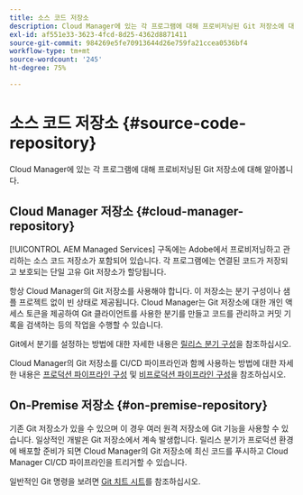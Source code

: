 ```yaml
---
title: 소스 코드 저장소
description: Cloud Manager에 있는 각 프로그램에 대해 프로비저닝된 Git 저장소에 대해 알아봅니다.
exl-id: af551e33-3623-4fcd-8d25-4362d8871411
source-git-commit: 984269e5fe70913644d26e759fa21ccea0536bf4
workflow-type: tm+mt
source-wordcount: '245'
ht-degree: 75%

---
```



# 소스 코드 저장소 {#source-code-repository}

Cloud Manager에 있는 각 프로그램에 대해 프로비저닝된 Git 저장소에 대해 알아봅니다.

## Cloud Manager 저장소 {#cloud-manager-repository}

[!UICONTROL AEM Managed Services] 구독에는 Adobe에서 프로비저닝하고 관리하는 소스 코드 저장소가 포함되어 있습니다. 각 프로그램에는 연결된 코드가 저장되고 보호되는 단일 고유 Git 저장소가 할당됩니다.

항상 Cloud Manager의 Git 저장소를 사용해야 합니다. 이 저장소는 분기 구성이나 샘플 프로젝트 없이 빈 상태로 제공됩니다. Cloud Manager는 Git 저장소에 대한 개인 액세스 토큰을 제공하여 Git 클라이언트를 사용한 분기를 만들고 코드를 관리하고 커밋 기록을 검색하는 등의 작업을 수행할 수 있습니다.

Git에서 분기를 설정하는 방법에 대한 자세한 내용은 [릴리스 분기 구성](/help/getting-started/configuring-branches.md)을 참조하십시오.

Cloud Manager의 Git 저장소를 CI/CD 파이프라인과 함께 사용하는 방법에 대한 자세한 내용은 [프로덕션 파이프라인 구성](/help/using/production-pipelines.md) 및 [비프로덕션 파이프라인 구성](/help/using/non-production-pipelines.md)을 참조하십시오.

## On-Premise 저장소 {#on-premise-repository}

기존 Git 저장소가 있을 수 있으며 이 경우 여러 원격 저장소에 Git 기능을 사용할 수 있습니다. 일상적인 개발은 Git 저장소에서 계속 발생합니다. 릴리스 분기가 프로덕션 환경에 배포할 준비가 되면 Cloud Manager의 Git 저장소에 최신 코드를 푸시하고 Cloud Manager CI/CD 파이프라인을 트리거할 수 있습니다.

일반적인 Git 명령을 보려면 [Git 치트 시트](https://education.github.com/git-cheat-sheet-education.pdf)를 참조하십시오.
